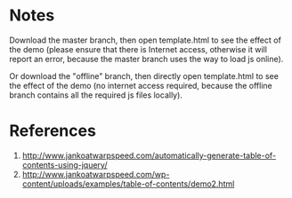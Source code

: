 # Notes
Download the master branch, then open template.html to see the effect of the demo (please ensure that there is Internet access, otherwise it will report an error, because the master branch uses the way to load js online).

Or download the "offline" branch, then directly open template.html to see the effect of the demo (no internet access required, because the offline branch contains all the required js files locally).

# References
1. http://www.jankoatwarpspeed.com/automatically-generate-table-of-contents-using-jquery/
2. http://www.jankoatwarpspeed.com/wp-content/uploads/examples/table-of-contents/demo2.html